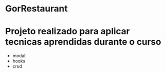 # GorRestaurant

# Projeto realizado para aplicar tecnicas aprendidas durante o curso

- modal
- hooks
- crud
